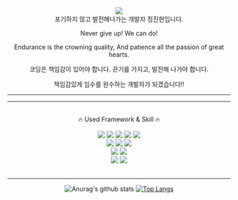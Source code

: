 <div align="center">  
<img src="https://capsule-render.vercel.app/api?type=Waving&color=auto&height=300&section=header&text=JinHyeon&fontSize=90" />
</div>
<div align="center"> 
포기하지 않고 발전해나가는 개발자 정진현입니다.

Never give up! We can do! 
  
Endurance is the crowning quality, And patience all the passion of great hearts.
 
코딩은 책임감이 있어야 합니다. 끈기를 가지고, 발전해 나가야 합니다.
  
책임감있게 임수를 완수하는 개발자가 되겠습니다‼
</div> 
<hr> 
<div align="center">

  
  
  
</div>
<hr> 
<br> 
<div align="center">
🔥 Used Framework & Skill 🔥
<br><br>
<img src="https://img.shields.io/badge/HTML-E34F26?style=flat-square&logo=HTML5&logoColor=white"/>
<img src="https://img.shields.io/badge/css-1572B6?style=flat-square&logo=css3&logoColor=white">
<img src="https://img.shields.io/badge/javascript-F7DF1E?style=flat-square&logo=javascript&logoColor=black">  
<img src="https://img.shields.io/badge/bootstrap-7952B3?style=flat-square&logo=bootstrap&logoColor=white">
<img src="https://img.shields.io/badge/jquery-0769AD?style=flat-square&logo=jquery&logoColor=white">
<br>
<img src="https://img.shields.io/badge/JAVA-007396?style=flat-square&logo=java&logoColor=white">  
<img src="https://img.shields.io/badge/Spring-6DB33F?style=flat-square&logo=Spring&logoColor=white">
<img src="https://img.shields.io/badge/Python-0067a3?style=flat-square&logo=python&logoColor=white">
<br>
<img src="https://img.shields.io/badge/oracle-F80000?style=flat-square&logo=oracle&logoColor=white"> 
<img src="https://img.shields.io/badge/PostgreSQL-4169E1?style=flat-square&logo=PostgreSQL&logoColor=white"> 
<br>
<img src="https://img.shields.io/badge/Eclipse IDE-2C2255?style=flat-square&logo=Eclipse IDE&logoColor=white"> 
<img src="https://img.shields.io/badge/Visual Studio Code-007ACC?style=flat-square&logo=Visual Studio Code&logoColor=white">
</div><br>
<hr> 
<div align="center">
  
![Anurag's github stats](https://github-readme-stats.vercel.app/api?username=jjhyeonjj&show_icons=true&theme=radical) 
[![Top Langs](https://github-readme-stats.vercel.app/api/top-langs/?username=jjhyeonjj&layout=compact&theme=dracula)](https://github.com/jjhyeonjj)

  </div>
<!--
**jjhyeonjj/jjhyeonjj** is a ✨ _special_ ✨ repository because its `README.md` (this file) appears on your GitHub profile.

Here are some ideas to get you started:

- 🔭 I’m currently working on ...
- 🌱 I’m currently learning ...
- 👯 I’m looking to collaborate on ...
- 🤔 I’m looking for help with ...
- 💬 Ask me about ...
- 📫 How to reach me: ...
- 😄 Pronouns: ...
- ⚡ Fun fact: ...
-->

